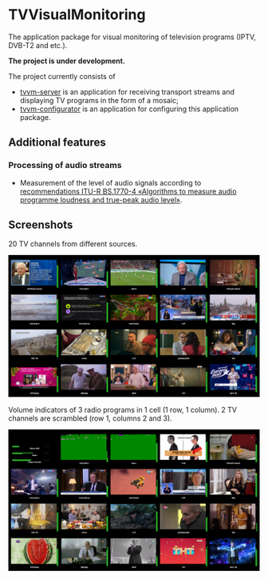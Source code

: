 # TVVisualMonitoring
The application package for visual monitoring of television programs (IPTV, DVB-T2 and etc.).

**The project is under development.**

The project currently consists of
- [tvvm-server](./TVVMServer/README.md) is an application for receiving transport streams and displaying TV programs in the form of a mosaic;
- [tvvm-configurator](./Configurator/README.md) is an application for configuring this application package.

## Additional features

### Processing of audio streams

- Measurement of the level of audio signals according to [recommendations ITU-R BS.1770-4 «Algorithms to measure audio programme loudness and true-peak audio level»](https://www.itu.int/dms_pubrec/itu-r/rec/bs/R-REC-BS.1770-4-201510-I!!PDF-E.pdf).


## Screenshots

20 TV channels from different sources.

![TVVM - Viewer Window](./docs/screenshots/tvvm-server/server%20-%20viewer%20window%2001.png)

Volume indicators of 3 radio programs in 1 cell (1 row, 1 column). 2 TV channels are scrambled (row 1, columns 2 and 3).

![Volume level indicators of 3 radio programs in 1 cell](./docs/screenshots/tvvm-server/server%20-%20viewer%20window%2002%20-%203%20radio%20in%201%20cell.png)
